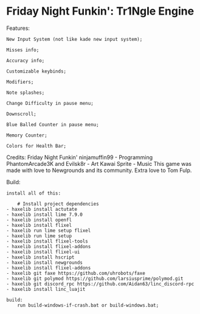 # Friday Night Funkin': Tr1Ngle Engine

Features:

	New Input System (not like kade new input system);
		
	Misses info;
	
	Accuracy info;
		
	Customizable keybinds;

	Modifiers;

	Note splashes;

	Change Difficulty in pause menu;

	Downscroll;

	Blue Balled Counter in pause menu;

	Memory Counter;
	
	Colors for Health Bar;


Credits:
	Friday Night Funkin'
		ninjamuffin99 - Programming
		PhantomArcade3K and Evilsk8r - Art
		Kawai Sprite - Music
	This game was made with love to Newgrounds and its community. Extra love to Tom Fulp.

Build:

	install all of this:

		# Install project dependencies
	- haxelib install actutate
  	- haxelib install lime 7.9.0
  	- haxelib install openfl
  	- haxelib install flixel
  	- haxelib run lime setup flixel
  	- haxelib run lime setup
  	- haxelib install flixel-tools
  	- haxelib install flixel-addons
  	- haxelib install flixel-ui
  	- haxelib install hscript
 	- haxelib install newgrounds
  	- haxelib install flixel-addons
 	- haxelib git faxe https://github.com/uhrobots/faxe
  	- haxelib git polymod https://github.com/larsiusprime/polymod.git
  	- haxelib git discord_rpc https://github.com/Aidan63/linc_discord-rpc
  	- haxelib install linc_luajit

  	build:
  		run build-windows-if-crash.bat or build-windows.bat;